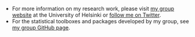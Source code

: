 - For more information on my research work, please visit [my group website](https://www.helsinki.fi/en/researchgroups/machine-and-human-intelligence) at the University of Helsinki or [follow me on Twitter](https://twitter.com/AcerbiLuigi).  
- For the statistical toolboxes and packages developed by my group, see [my group GitHub page](https://github.com/acerbilab).


<!--
**lacerbi/lacerbi** is a ✨ _special_ ✨ repository because its `README.md` (this file) appears on your GitHub profile.

Here are some ideas to get you started:

- 🔭 I’m currently working on ...
- 🌱 I’m currently learning ...
- 👯 I’m looking to collaborate on ...
- 🤔 I’m looking for help with ...
- 💬 Ask me about ...
- 📫 How to reach me: ...
- 😄 Pronouns: ...
- ⚡ Fun fact: ...
-->
